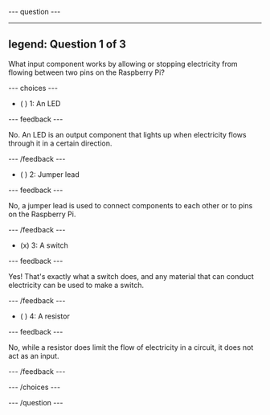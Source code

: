 --- question ---

---
legend: Question 1 of 3
---

What input component works by allowing or stopping electricity from flowing between two pins on the Raspberry Pi?

--- choices ---

- ( ) 1: An LED

--- feedback ---

No. An LED is an output component that lights up when electricity flows through it in a certain direction.

--- /feedback ---

- ( ) 2: Jumper lead

--- feedback ---

No, a jumper lead is used to connect components to each other or to pins on the Raspberry Pi.

--- /feedback ---

- (x) 3: A switch

--- feedback ---

Yes! That's exactly what a switch does, and any material that can conduct electricity can be used to make a switch.

--- /feedback ---

- ( ) 4: A resistor

--- feedback ---

No, while a resistor does limit the flow of electricity in a circuit, it does not act as an input.

--- /feedback ---

--- /choices ---

--- /question ---